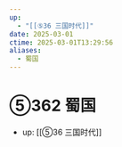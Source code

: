 ```yaml
---
up:
  - "[[⑤36 三国时代]]"
date: 2025-03-01
ctime: 2025-03-01T13:29:56
aliases:
  - 蜀国
---
```


# ⑤362 蜀国

- up: [[⑤36 三国时代]]
